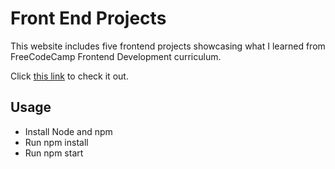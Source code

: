 # Front End Projects

This website includes five frontend projects showcasing what I learned from FreeCodeCamp Frontend Development curriculum.

Click [this link](https://fcc-frontend-projects.herokuapp.com/) to check it out.



## Usage
- Install Node and npm
- Run npm install
- Run npm start
